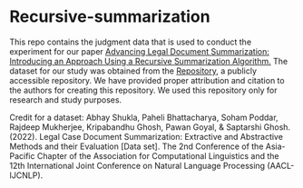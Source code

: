 # Recursive-summarization
This repo contains the judgment data that is used to conduct the experiment for our paper [Advancing Legal Document Summarization: Introducing an Approach Using a Recursive Summarization Algorithm.](https://link.springer.com/article/10.1007/s42979-024-03277-3)
The dataset for our study was obtained from the [Repository](https://zenodo.org/records/7152317#.Yz6mJ9JByC0), a publicly accessible repository.
We have provided proper attribution and citation to the authors for creating this repository. We used this repository only for research and study purposes.


Credit for a dataset:
Abhay Shukla, Paheli Bhattacharya, Soham Poddar, Rajdeep Mukherjee, Kripabandhu Ghosh, Pawan Goyal, & Saptarshi Ghosh. (2022). Legal Case Document Summarization: Extractive and Abstractive Methods and their Evaluation [Data set]. The 2nd Conference of the Asia-Pacific Chapter of the Association for Computational Linguistics and the 12th International Joint Conference on Natural Language Processing (AACL-IJCNLP).

